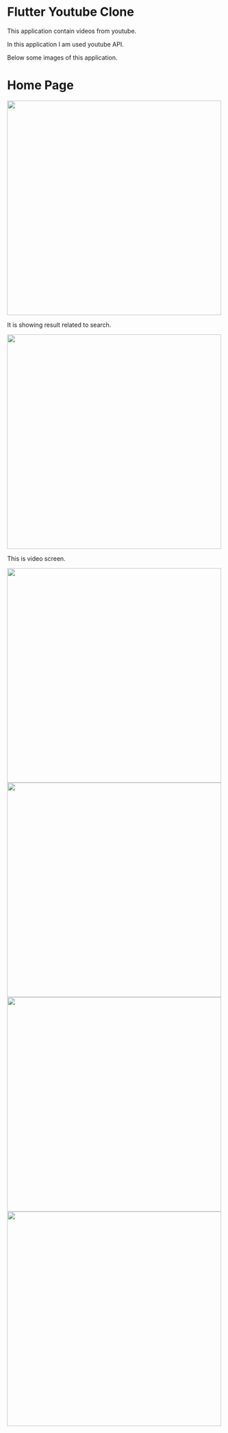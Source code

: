 # Flutter Youtube Clone

This application contain videos from youtube.

In this application I am used youtube API.

Below some images of this application.

# Home Page

<img src="https://github.com/HarshRajput5/Youtube_clone/assets/121711339/3737c8ab-0fbc-42da-a4b2-0cbce9fb9172" height="500">

It is showing result related to search.

<img src="https://github.com/HarshRajput5/Youtube_clone/assets/121711339/572e3ba3-114e-4e5d-a470-ce89265688be" height="500">

This is video screen.

<img src="https://github.com/HarshRajput5/Youtube_clone/assets/121711339/8a0d2848-40aa-43df-be37-8f830c5a1ddd" height="500">


<img src="https://github.com/HarshRajput5/Youtube_clone/assets/121711339/2865753b-76cb-4f1f-bd27-85c4680607c8" height="500">


<img src="https://github.com/HarshRajput5/Youtube_clone/assets/121711339/9a0340ff-b510-4b27-ac39-9dbabd00bd38" height="500">


<img src="https://github.com/HarshRajput5/Youtube_clone/assets/121711339/bc863871-6170-404f-bd49-6dc8b6bf17e6" height="500">

